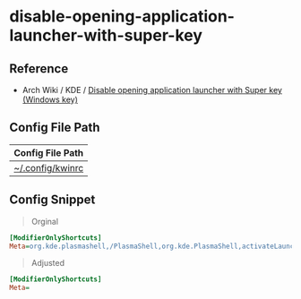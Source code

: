 

# disable-opening-application-launcher-with-super-key


## Reference

* Arch Wiki / KDE / [Disable opening application launcher with Super key (Windows key)](https://wiki.archlinux.org/title/KDE#Disable_opening_application_launcher_with_Super_key_(Windows_key))


## Config File Path

| Config File Path |
| --- |
| [~/.config/kwinrc](https://github.com/samwhelp/kde-neon-adjustment/blob/main/prototype/main/kde-config/locale/en_us/Breeze-Dark/asset/overlay/etc/skel/.config/kwinrc#L43-L44) |


## Config Snippet

> Orginal

``` ini
[ModifierOnlyShortcuts]
Meta=org.kde.plasmashell,/PlasmaShell,org.kde.PlasmaShell,activateLauncherMenu
```

> Adjusted

``` ini
[ModifierOnlyShortcuts]
Meta=
```
